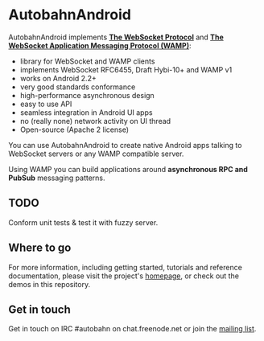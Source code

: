 AutobahnAndroid
===============

AutobahnAndroid implements **[The WebSocket Protocol](http://tools.ietf.org/html/rfc6455)** and **[The WebSocket Application Messaging Protocol (WAMP)](http://wamp.ws/)**:

* library for WebSocket and WAMP clients
* implements WebSocket RFC6455, Draft Hybi-10+ and WAMP v1
* works on Android 2.2+
* very good standards conformance
* high-performance asynchronous design
* easy to use API
* seamless integration in Android UI apps
* no (really none) network activity on UI thread
* Open-source (Apache 2 license)

You can use AutobahnAndroid to create native Android apps talking to WebSocket servers or any WAMP compatible server.

Using WAMP you can build applications around **asynchronous RPC and PubSub** messaging patterns.


TODO
----

Conform unit tests & test it with fuzzy server.


Where to go
-----------

For more information, including getting started, tutorials and reference documentation, please visit the project's [homepage](http://autobahn.ws/android), or check out the demos in this repository.


Get in touch
------------

Get in touch on IRC #autobahn on chat.freenode.net or join the [mailing list](http://groups.google.com/group/autobahnws).
